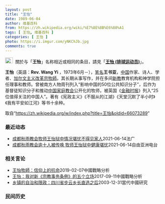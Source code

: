 ```yaml
---
layout: post
title: "王怡"
date: 1989-06-04
author: 维基百科
from: https://zh.wikipedia.org/wiki/%E7%8E%8B%E6%80%A1
tags: [ 王怡, 维基百科 ]
categories: [ 王怡 ]
photo: https://i.imgur.com/yNKChJb.jpg
comments: true
---
```

<div class="mw-parser-output"><div role="note" class="hatnote navigation-not-searchable"><a href="/wiki/Wikipedia:%E6%B6%88%E6%AD%A7%E4%B9%89" title="Wikipedia:消歧义"><img alt="Disambig gray.svg" src="//upload.wikimedia.org/wikipedia/commons/thumb/5/5f/Disambig_gray.svg/25px-Disambig_gray.svg.png" decoding="async" width="25" height="19" srcset="//upload.wikimedia.org/wikipedia/commons/thumb/5/5f/Disambig_gray.svg/38px-Disambig_gray.svg.png 1.5x, //upload.wikimedia.org/wikipedia/commons/thumb/5/5f/Disambig_gray.svg/50px-Disambig_gray.svg.png 2x" data-file-width="220" data-file-height="168"></a>&nbsp;&nbsp;關於与「<b>王怡</b>」名称相近或相同的条目，請見「<b><a href="/wiki/%E7%8E%8B%E6%80%A1_(%E6%8E%92%E7%90%83%E8%BF%90%E5%8A%A8%E5%91%98)" title="王怡 (排球运动员)">王怡 (排球运动员)</a></b>」。</div>

<p><b>王怡</b>（英語：<span lang="en"><b>Rev. Wang Yi </b></span>，1973年6月<span class="useeditintro" title="Template:BLP editintro">－</span>），<a href="/wiki/%E7%AC%94%E5%90%8D" class="mw-redirect" title="笔名">笔名</a><b>王书亚</b>，<a href="/wiki/%E4%B8%AD%E5%9B%BD" class="mw-redirect" title="中国">中国</a>作家、诗人、学者、<a href="/wiki/%E5%8A%A0%E5%B0%94%E6%96%87%E4%B8%BB%E4%B9%89" class="mw-redirect" title="加尔文主义">加尔文主义</a><a href="/wiki/%E6%94%B9%E9%9D%A9%E5%AE%97" class="mw-redirect" title="改革宗">改革宗</a><a href="/wiki/%E7%89%A7%E5%B8%AB" class="mw-redirect" title="牧師">牧師</a>。其长期从事写作，并在多间<a href="/wiki/%E6%96%B0%E6%95%99" title="新教">新教</a>教育机构和神学院担任理事和教师。曾被南方人物周刊列入“影响中国的50位公共知识分子”，后作为基督徒知识分子和推动<a href="/wiki/%E4%B8%AD%E5%9B%BD%E5%AE%B6%E5%BA%AD%E6%95%99%E4%BC%9A" class="mw-redirect" title="中国家庭教会">中国家庭教会</a>公开化的牧师，被英国《<a href="/wiki/%E9%87%91%E8%9E%8D%E6%97%B6%E6%8A%A5_(%E8%8B%B1%E5%9B%BD)" title="金融时报 (英国)">金融时报</a>》列入“25位值得关注的中国人”。著有《宪政主义》《不服从的江湖》《天堂沉默了半小时》《我有平安如江河》等书十余种。
</p>
</div><noscript><img src="//zh.wikipedia.org/wiki/Special:CentralAutoLogin/start?type=1x1" alt="" title="" width="1" height="1" style="border: none; position: absolute;"></noscript>
<div class="printfooter">取自“<a dir="ltr" href="https://zh.wikipedia.org/w/index.php?title=王怡&amp;oldid=66073289">https://zh.wikipedia.org/w/index.php?title=王怡&amp;oldid=66073289</a>”</div><div id="recent-news"><h3>最近动态</h3><ul><li><a href="https://nodebe4.github.io/waimei/2021-06-14/%E6%88%90%E9%83%BD%E7%A7%8B%E9%9B%A8%E6%95%99%E4%BC%9A%E7%89%A7%E5%B8%88%E7%8E%8B%E6%80%A1%E7%8B%B1%E4%B8%AD%E6%83%85%E5%86%B5%E5%A0%AA%E5%BF%A7%E4%B8%8D%E5%BE%97%E8%A7%81%E5%AE%B6%E4%BA%BA" title="成都秋雨教会牧师王怡狱中情况堪忧不得见家人—— 14/06/2021 - 22:42 关注王怡健康状况的美国基督徒人权组织对华援助协会会长傅希秋本周一告诉自由亚洲电台说，他们担心王怡牧师的处境，...">成都秋雨教会牧师王怡狱中情况堪忧不得见家人</a><time>2021-06-14</time><a class="tag">法广</a></li>
<li><a href="https://nodebe4.github.io/waimei/2021-06-14/%E6%88%90%E9%83%BD%E7%A7%8B%E9%9B%A8%E6%95%99%E4%BC%9A%E9%80%BE%E5%8D%81%E4%BA%BA%E8%A2%AB%E4%BC%A0%E5%94%A4-%E7%89%A7%E5%B8%88%E7%8E%8B%E6%80%A1%E7%8B%B1%E4%B8%AD%E5%81%A5%E5%BA%B7%E5%A0%AA%E5%BF%A7" title="成都秋雨教会逾十人被传唤 牧师王怡狱中健康堪忧—— 秋雨圣约教会一名信徒上周末为其父亲举行追思会，该教会信徒李英强等十多人前往安抚，被公安强行传唤，当晚获释。另外，被判刑九年的教会牧师王怡两年来...">成都秋雨教会逾十人被传唤  牧师王怡狱中健康堪忧</a><time>2021-06-14</time><a class="tag">自由亚洲电台</a></li>
</ul></div><div id="open-opinion"><h3>相关言论</h3><ul><li><a href="https://nodebe4.github.io/opinion/2019-02-07/%E7%8E%8B%E6%80%A1%E7%89%A7%E5%B8%AB-%E4%BF%A1%E4%BB%B0%E4%B8%8A%E7%9A%84%E6%8A%97%E5%91%BD/" title="王怡牧師">王怡牧師：信仰上的抗命</a><time>2019-02-07</time><a class="tag">中國戰略分析</a></li>
<li><a href="https://nodebe4.github.io/opinion/2017-09-11/%E7%8E%8B%E6%80%A1-%E6%88%91%E5%AF%B9%E6%96%B0-%E5%AE%97%E6%95%99%E4%BA%8B%E5%8A%A1%E6%9D%A1%E4%BE%8B-%E7%9A%84%E4%BA%94%E4%B8%AA%E7%AB%8B%E5%9C%BA/" title="王怡">王怡：我对新《宗教事务条例》的五个立场</a><time>2017-09-11</time><a class="tag">中國戰略分析</a></li>
<li><a href="https://nodebe4.github.io/opinion/2003-12-31/%E4%B9%A1%E9%95%87%E7%9A%84%E8%87%AA%E6%B2%BB%E5%92%8C%E9%99%90%E6%94%BF-%E5%9B%9B%E5%B7%9D%E7%9C%81%E6%AD%A5%E4%BA%91%E4%B9%A1%E9%95%BF%E7%9B%B4%E9%80%89%E4%B9%8B%E5%90%8E/" title="王怡">乡镇的自治和限政：四川省步云乡长直选之后</a><time>2003-12-31</time><a class="tag">當代中國研究</a></li>
</ul></div><div id="mjls-record"><h3>民间历史</h3><ul></ul></div>